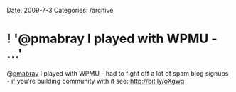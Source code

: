 Date: 2009-7-3
Categories: /archive

# ! '@pmabray I played with WPMU - ...'

@<a href="http://twitter.com/pmabray">pmabray</a> I played with WPMU - had to fight off a lot of spam blog signups - if you're building community with it see:  <a href="http://bit.ly/oXgwq" rel="nofollow">http://bit.ly/oXgwq</a>
